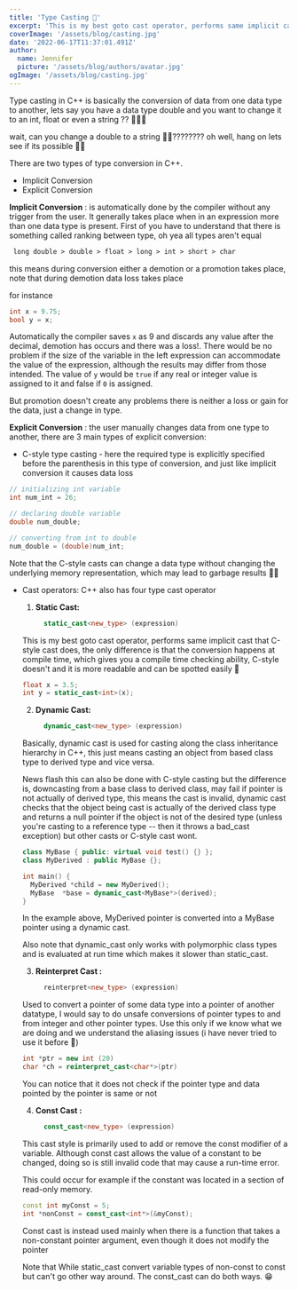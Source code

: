 ```yaml
---
title: 'Type Casting 🎥'
excerpt: 'This is my best goto cast operator, performs same implicit cast that C-style cast does, the only difference is that the conversion happens at compile time, which gives you a compile time checking ability'
coverImage: '/assets/blog/casting.jpg'
date: '2022-06-17T11:37:01.491Z'
author:
  name: Jennifer
  picture: '/assets/blog/authors/avatar.jpg'
ogImage: '/assets/blog/casting.jpg'
---
```


Type casting in C++ is basically the conversion of data from one data type to another, lets say you have a data type double and you want to change it to an int, float or even a string ?? 🤷🏽‍♂️

wait, can you change a double to a string 🤯🤯???????? oh well, hang on lets see if its possible 🥴🥴

There are two types of type conversion in C++.

   - Implicit Conversion
   - Explicit Conversion 

__Implicit Conversion__ : is automatically done by the compiler without any trigger from the user. It generally takes place when in an expression more than one data type is present. 
First of you have to understand that there is something called ranking between type, oh yea all types aren't equal 
```markdown
 long double > double > float > long > int > short > char
```
this means during conversion either a demotion or a promotion takes place, note that during demotion data loss takes place 

for instance
```c++
int x = 9.75;
bool y = x;
```
Automatically the compiler saves `x` as 9 and discards any value after the decimal, demotion has occurs and there was a loss!. There would be no problem if the size of the variable in the left expression can accommodate the value of the expression, although the results may differ from those intended. The value of `y` would be `true` if any real or integer value is assigned to it and false if `0` is assigned.

But promotion doesn't create any problems there is neither a loss or gain for the data, just a change in type.

__Explicit Conversion__ : the user manually changes data from one type to another, there are 3 main types of explicit conversion:

  - C-style type casting - here the required type is explicitly specified before the parenthesis in this type of conversion, and just like implicit conversion it causes data loss
```c++
// initializing int variable
int num_int = 26;

// declaring double variable
double num_double;

// converting from int to double 
num_double = (double)num_int;
```
Note that the C-style casts can change a data type without changing the underlying memory representation, which may lead to garbage results 🥲🥲

  - Cast operators: C++ also has four type cast operator

    1. __Static Cast:__ 
          ```c++
            static_cast<new_type> (expression)
          ```
    This is my best goto cast operator, performs same implicit cast that C-style cast does, the only difference is that the conversion happens at compile time, which gives you a compile time checking ability, C-style doesn't and it is more readable and can be spotted easily 🙂
      ```c++
      float x = 3.5;
      int y = static_cast<int>(x);
      ```

    2. __Dynamic Cast:__ 
          ```c++
            dynamic_cast<new_type> (expression)
          ```
    Basically, dynamic cast is used for casting along the class inheritance hierarchy in C++, this just means casting an object from based class type to derived type and vice versa. 
    
    News flash this can also be done with C-style casting but the difference is, downcasting from a base class to derived class, may fail if pointer is not actually of derived type, this means the cast is invalid, dynamic cast checks that the object being cast is actually of the derived class type and returns a null pointer if the object is not of the desired type (unless you're casting to a reference type -- then it throws a bad_cast exception) but other casts or C-style cast wont.
      ```c++
      class MyBase { public: virtual void test() {} };
      class MyDerived : public MyBase {};
 
      int main() {
        MyDerived *child = new MyDerived();
        MyBase  *base = dynamic_cast<MyBase*>(derived);
      }
      ```

    In the example above, MyDerived pointer is converted into a MyBase pointer using a dynamic cast. 
    
    Also note that dynamic_cast only works with polymorphic class types and is evaluated at run time which makes it slower than static_cast.

    3. __Reinterpret Cast :__
          ```c++
            reinterpret<new_type> (expression)
          ```
      Used to convert a pointer of some data type into a pointer of another datatype, I would say to do unsafe conversions of pointer types to and from integer and other pointer types. Use this only if we know what we are doing and we understand the aliasing issues (i have never tried to use it before 😬)
       ```c++
      int *ptr = new int (20)
      char *ch = reinterpret_cast<char*>(ptr)
      ```
      You can notice that it does not check if the pointer type and data pointed by the pointer is same or not

    4. __Const Cast :__
          ```c++
            const_cast<new_type> (expression)
          ```
      This cast style is primarily used to add or remove the const modifier of a variable. Although const cast allows the value of a constant to be changed, doing so is still invalid code that may cause a run-time error. 
      
      This could occur for example if the constant was located in a section of read-only memory.
      ```c++
      const int myConst = 5;
      int *nonConst = const_cast<int*>(&myConst);
      ```
      Const cast is instead used mainly when there is a function that takes a non-constant pointer argument, even though it does not modify the pointer

      Note that While static_cast convert variable types of non-const to const but can't go other way around. The const_cast can do both ways. 😁 
